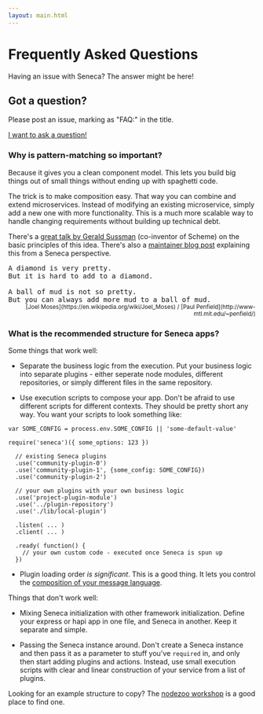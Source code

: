 ```yaml
---
layout: main.html
---
```


# Frequently Asked Questions

Having an issue with Seneca? The answer might be here!

## Got a question?

Please post an issue, marking as "FAQ:" in the title.

[I want to ask a question!](https://github.com/senecajs/senecajs.org/issues/new?title=FAQ:%20)

### Why is pattern-matching so important?

Because it gives you a clean component model. This lets you build big
things out of small things without ending up with spaghetti code.

The trick is to make composition easy. That way you can combine and
extend microservices. Instead of modifying an existing microservice,
simply add a new one with more functionality. This is a much more
scalable way to handle changing requirements without building up
technical debt.

There's a [great talk by Gerald Sussman](https://vimeo.com/151465912)
(co-inventor of Scheme) on the basic principles of this idea. There's
also a
[maintainer blog post](http://www.richardrodger.com/seneca-microservices-nodejs#.Vqi9LBiLT-k)
explaining this from a Seneca perspective.

<pre style="margin-bottom:0px">
A diamond is very pretty.
But it is hard to add to a diamond.
&nbsp;
A ball of mud is not so pretty.
But you can always add more mud to a ball of mud.
</pre>
<div style="text-align:right"><small>[Joel Moses](https://en.wikipedia.org/wiki/Joel_Moses) / [Paul Penfield](http://www-mtl.mit.edu/~penfield/)</small></div>


### What is the recommended structure for Seneca apps?

Some things that work well:

   * Separate the business logic from the execution. Put your business
     logic into separate plugins - either seperate node modules,
     different repositories, or simply different files in the same
     repository.

   * Use execution scripts to compose your app. Don't be afraid to use
     different scripts for different contexts. They should be pretty
     short any way. You want your scripts to look something like:

```
var SOME_CONFIG = process.env.SOME_CONFIG || 'some-default-value' 

require('seneca')({ some_options: 123 })

  // existing Seneca plugins
  .use('community-plugin-0')
  .use('community-plugin-1', {some_config: SOME_CONFIG})
  .use('community-plugin-2')

  // your own plugins with your own business logic
  .use('project-plugin-module')
  .use('../plugin-repository')
  .use('./lib/local-plugin')

  .listen( ... )
  .client( ... )

  .ready( function() {
    // your own custom code - executed once Seneca is spun up
  })
```

   * Plugin loading order _is significant_. This is a good thing. It
     lets you control the [composition of your message language](http://www.richardrodger.com/seneca-microservices-nodejs#.VqdKAhiLT-k).

Things that don't work well:

   * Mixing Seneca initialization with other framework
     initialization. Define your express or hapi app in one file, and
     Seneca in another. Keep it separate and simple.

   * Passing the Seneca instance around. Don't create a Seneca
     instance and then pass it as a parameter to stuff you've
     `required` in, and only then start adding plugins and
     actions. Instead, use small execution scripts with clear and
     linear construction of your service from a list of plugins.

Looking for an example structure to copy? The
[nodezoo workshop](https://github.com/rjrodger/nodezoo) is a good
place to find one.



